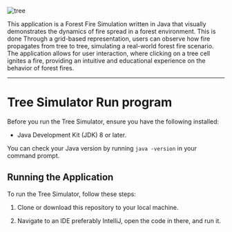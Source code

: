 ![tree](https://github.com/AltUser44/TreeSimulator/assets/138399028/a507c852-d684-4fc5-8cdd-5feac402ac03)

This application is a Forest Fire Simulation written in Java that visually demonstrates
the dynamics of fire spread in a forest environment. This is done Through a grid-based representation,
users can observe how fire propagates from tree to tree, simulating a real-world forest fire scenario.
The application allows for user interaction, where clicking on a tree cell ignites a fire,
providing an intuitive and educational experience on the behavior of forest fires.


--------------------------

# Tree Simulator Run program

Before you run the Tree Simulator, ensure you have the following installed:
- Java Development Kit (JDK) 8 or later.

You can check your Java version by running `java -version` in your command prompt.

## Running the Application

To run the Tree Simulator, follow these steps:

1. Clone or download this repository to your local machine.

2. Navigate to an IDE preferably IntelliJ, open the code in there, and run it.
